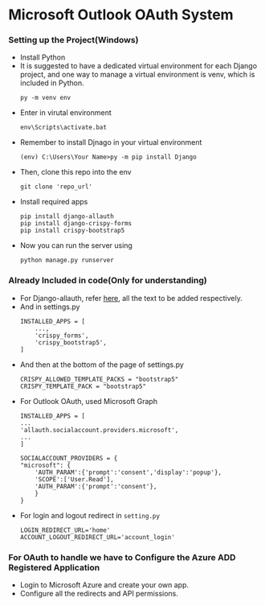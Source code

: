 # Microsoft Outlook OAuth System

### Setting up the Project(Windows)
-   Install Python
-   It is suggested to have a dedicated virtual environment for each Django project, and one way to manage a virtual environment is venv, which is included in Python.
    ```
    py -m venv env
    ```
-   Enter in virutal environment
    ```
    env\Scripts\activate.bat
    ```
-   Remember to install Djnago in your virtual environment
    ```
    (env) C:\Users\Your Name>py -m pip install Django
    ```
-   Then, clone this repo into the env
    ```
    git clone 'repo_url'
    ```
-   Install required apps
    ```
    pip install django-allauth
    pip install django-crispy-forms
    pip install crispy-bootstrap5
    ```
-   Now you can run the server using
    ```
    python manage.py runserver
    ```

### Already Included in code(Only for understanding)

-   For Django-allauth, refer [here](https://docs.allauth.org/en/latest/installation/quickstart.html), all the text to be added respectively.
-   And in settings.py
    ```
    INSTALLED_APPS = [
        ...,
        'crispy_forms',
        'crispy_bootstrap5',
    ]
    ```
-   And then at the bottom of the page of settings.py
    ```
    CRISPY_ALLOWED_TEMPLATE_PACKS = "bootstrap5"
    CRISPY_TEMPLATE_PACK = "bootstrap5"
    ```
-   For Outlook OAuth, used Microsoft Graph 
    ```
    INSTALLED_APPS = [
    ...
    'allauth.socialaccount.providers.microsoft',
    ...
    ]
    ```
    ```
    SOCIALACCOUNT_PROVIDERS = {
    "microsoft": {
        'AUTH_PARAM':{'prompt':'consent','display':'popup'},
        'SCOPE':['User.Read'],
        'AUTH_PARAM':{'prompt':'consent'},
        }
    }
    ```
-   For login and logout redirect in ``setting.py``
    ```
    LOGIN_REDIRECT_URL='home'
    ACCOUNT_LOGOUT_REDIRECT_URL='account_login'
    ```

### For OAuth to handle we have to Configure the Azure ADD Registered Application
-   Login to Microsoft Azure and create your own app.
-   Configure all the redirects and API permissions.
